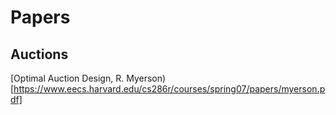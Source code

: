 # Papers

## Auctions

[Optimal Auction Design, R. Myerson)[https://www.eecs.harvard.edu/cs286r/courses/spring07/papers/myerson.pdf]

